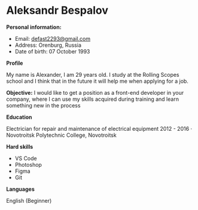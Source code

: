 # Aleksandr Bespalov

**Personal information:**

- Email: defast2293@gmail.com
- Address: Orenburg, Russia
- Date of birth: 07 October 1993

**Profile**

My name is Alexander, I am 29 years old. I study at the Rolling Scopes school and I think that in the future it will help me when applying for a job.

**Objective:** I would like to get a position as a front-end developer in your company, where I can use my skills acquired during training and learn something new in the process

**Education**

Electrician for repair and maintenance of electrical equipment
2012 - 2016 · Novotroitsk Polytechnic College, Novotroitsk

**Hard skills**

- VS Code
- Photoshop
- Figma
- Git

**Languages**

English (Beginner)